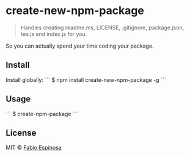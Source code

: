 # create-new-npm-package

> Handles creating readme.ms, LICENSE, .gitignore, package.json, tes.js and index.js for you.

So you can actually spend your time coding your package.

## Install

Install globally:
\`\`\`
\$ npm install create-new-npm-package -g
\`\`\`

## Usage

\`\`\`
\$ create-npm-package
\`\`\`

## License

MIT © [Fabio Espinosa](http://fabioespinosa.mit.edu)
